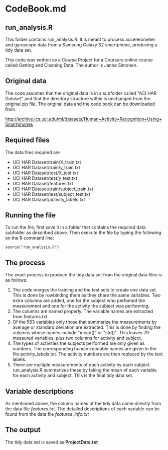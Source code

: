 CodeBook.md
========================================================

## run_analysis.R

This folder contains run_analysis.R. It is meant to process accelerometer and gyroscope data
from a Samsung Galaxy S2 smartphone, producing a tidy data set. 

This code was written as a Course Project for a Coursera online course called Getting and Cleaning Data. The author is Janne Simonen.

## Original data

The code assumes that the original data is in a subfolder called "ACI HAR Dataset" and that the directory structure within is unchanged from the original zip file. The original data and the code book can be downloaded from

http://archive.ics.uci.edu/ml/datasets/Human+Activity+Recognition+Using+Smartphones

## Required files

The data files required are
* UCI HAR Dataset/train/X_train.txt
* UCI HAR Dataset/train/y_train.txt
* UCI HAR Dataset/test/X_test.txt
* UCI HAR Dataset/test/y_test.txt
* UCI HAR Dataset/features.txt
* UCI HAR Dataset/train/subject_train.txt
* UCI HAR Dataset/test/subject_test.txt
* UCI HAR Dataset/activity_labels.txt

## Running the file

To run the file, first save it in a folder that contains the required data subfolder as described above. Then execute the file by typing the following on the R command line:
```
source("run_analysis.R")
```

## The process

The exact process to produce the tidy data set from the original data files is as follows:

1. The code merges the training and the test sets to create one data set. This is done by rowbinding them as they share the same variables. Two extra columns are added, one for the subject who perfomed the measurement and one for the activity the subject was performing.
2. The columns are named properly. The variable names are extracted from features.txt
3. Of the 563 variables only those that summarize the measurements by average or standard
deviation are extracted. This is done by finding the columns whose names include "mean()" or "std()". This leaves 79 measured variables, plus two columns for activity and subject.
4. The types of activities the subjects performed are only given as numbers. The corresponding human-readable names are given in the file activity_labels.txt. The activity numbers are then replaced by the text labels.
5. There are multiple measurements of each activity by each subject. run_analysis.R summarizes these by taking the mean of each variable for each activity and subject. This is the final tidy data set.

## Variable descriptions

As mentioned above, the column names of the tidy data come directly from the data file *features.txt*. The detailed descriptions of each variable can be found from the data file *features_info.txt* 

## The output

The tidy data set is saved as **ProjectData.txt**
